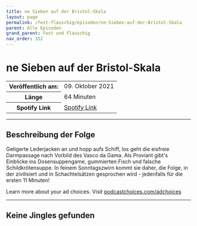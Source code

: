 ```yaml
---
title: ne Sieben auf der Bristol-Skala
layout: page
permalink: /fest-flauschig/episoden/ne-Sieben-auf-der-Bristol-Skala
parent: Alle Episoden
grand_parent: Fest und Flauschig
nav_order: 352
---
```


# ne Sieben auf der Bristol-Skala
<table class="resp-table dcf-table dcf-table-responsive dcf-table-bordered dcf-table-striped dcf-w-100%">
                    <tbody>
                        <tr>
                            <th scope="row">Veröffentlich am:</th>
                            <td data-label="Veröffentlich am:">09. Oktober 2021</td>
                        </tr>
                        <tr>
                            <th scope="row">Länge </th>
                            <td data-label="Länge ">64 Minuten</td>
                        </tr><tr>
                                <th scope="row">Spotify Link</th>
                                <td data-label="Spotify Link"><a href="https://open.spotify.com/episode/2XxZbFayCHxqxh04nOnjO1">Spotify Link</a></td>
                            </tr></tbody>
                </table>

***

## Beschreibung der Folge

<div>
<p>Getigerte Lederjacken an und hopp aufs Schiff, los geht die eisfreie Darmpassage nach Vorbild des Vasco da Gama. Als Proviant gibt's Einblicke ins Dosensuppengame, gummierten Fisch und falsche Schildkrötensuppe. In feinem Sonntagszwirn kommt sie daher, die Folge, in der zivilisiert und in Schachtelsätzen gesprochen wird - jedenfalls für die ersten 11 Minuten! </p><p> </p><p>Learn more about your ad choices. Visit <a href="https://podcastchoices.com/adchoices">podcastchoices.com/adchoices</a></p>  
</div>

***

## Keine Jingles gefunden